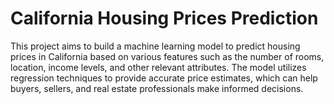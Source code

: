 # California Housing Prices Prediction

This project aims to build a machine learning model to predict housing prices in California 
based on various features such as the number of rooms, location, income levels, and other relevant attributes.
The model utilizes regression techniques to provide accurate price estimates, which can help buyers, sellers, 
and real estate professionals make informed decisions.
